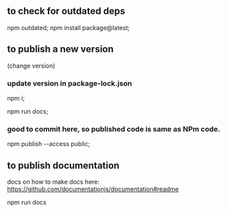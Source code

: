 ## to check for outdated deps

  npm outdated;
  npm install package@latest;

## to publish a new version

  (change version)

### update version in package-lock.json
  npm i;

  npm run docs;

### good to commit here, so published code is same as NPm code.

  npm publish --access public;

## to publish documentation

  docs on how to make docs here:
  <https://github.com/documentationjs/documentation#readme>

  npm run docs
